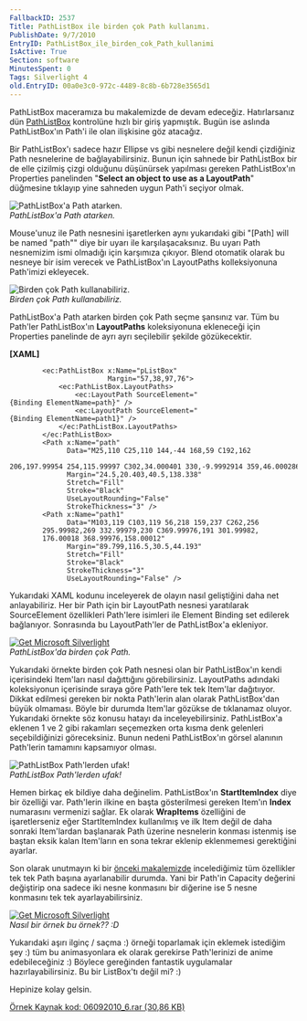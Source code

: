 ```yaml
---
FallbackID: 2537
Title: PathListBox ile birden çok Path kullanımı.
PublishDate: 9/7/2010
EntryID: PathListBox_ile_birden_cok_Path_kullanimi
IsActive: True
Section: software
MinutesSpent: 0
Tags: Silverlight 4
old.EntryID: 00a0e3c0-972c-4489-8c8b-6b728e3565d1
---
```

PathListBox maceramıza bu makalemizde de devam edeceğiz. Hatırlarsanız
dün
[PathListBox](http://daron.yondem.com/tr/post/6da235ad-bdcd-46dc-a328-0428eb447d65)
kontrolüne hızlı bir giriş yapmıştık. Bugün ise aslında PathListBox'ın
Path'i ile olan ilişkisine göz atacağız.

Bir PathListBox'ı sadece hazır Ellipse vs gibi nesnelere değil kendi
çizdiğiniz Path nesnelerine de bağlayabilirsiniz. Bunun için sahnede bir
PathListBox bir de elle çizilmiş çizgi olduğunu düşünürsek yapılması
gereken PathListBox'ın Properties panelinden "**Select an object to use
as a LayoutPath**" düğmesine tıklayıp yine sahneden uygun Path'i seçiyor
olmak.

![PathListBox'a Path
atarken.](http://cdn.daron.yondem.com/assets/2537/06092010_1.png)\
*PathListBox'a Path atarken.*

Mouse'unuz ile Path nesnesini işaretlerken aynı yukarıdaki gibi "[Path]
will be named "path"" diye bir uyarı ile karşılaşacaksınız. Bu uyarı
Path nesnemizim ismi olmadığı için karşımıza çıkıyor. Blend otomatik
olarak bu nesneye bir isim verecek ve PathListBox'ın LayoutPaths
kolleksiyonuna Path'imizi ekleyecek.

![Birden çok Path
kullanabiliriz.](http://cdn.daron.yondem.com/assets/2537/06092010_2.png)\
*Birden çok Path kullanabiliriz.*

PathListBox'a Path atarken birden çok Path seçme şansınız var. Tüm bu
Path'ler PathListBox'ın **LayoutPaths** koleksiyonuna ekleneceği için
Properties panelinde de ayrı ayrı seçilebilir şekilde gözükecektir.

**[XAML]**

``` {style="font-family: consolas"}
        <ec:PathListBox x:Name="pListBox"
                        Margin="57,38,97,76">
            <ec:PathListBox.LayoutPaths>
                <ec:LayoutPath SourceElement="{Binding ElementName=path}" />
                <ec:LayoutPath SourceElement="{Binding ElementName=path1}" />
            </ec:PathListBox.LayoutPaths>
        </ec:PathListBox>
        <Path x:Name="path"
              Data="M25,110 C25,110 144,-44 168,59 C192,162 
        206,197.99954 254,115.99997 C302,34.000401 330,-9.9992914 359,46.000286"
              Margin="24.5,20.403,40.5,138.338"
              Stretch="Fill"
              Stroke="Black"
              UseLayoutRounding="False"
              StrokeThickness="3" />
        <Path x:Name="path1"
              Data="M103,119 C103,119 56,218 159,237 C262,256 
        295.99982,269 332.99979,230 C369.99976,191 301.99982,
        176.00018 368.99976,158.00012"
              Margin="89.799,116.5,30.5,44.193"
              Stretch="Fill"
              Stroke="Black"
              StrokeThickness="3"
              UseLayoutRounding="False" />
```

Yukarıdaki XAML kodunu inceleyerek de olayın nasıl geliştiğini daha net
anlayabiliriz. Her bir Path için bir LayoutPath nesnesi yaratılarak
SourceElement özellikleri Path'lere isimleri ile Element Binding set
edilerek bağlanıyor. Sonrasında bu LayoutPath'ler de PathListBox'a
ekleniyor.

[![Get Microsoft
Silverlight](http://go.microsoft.com/fwlink/?LinkId=161376)](http://go.microsoft.com/fwlink/?LinkID=149156&v=4.0.50401.0)\
*PathListBox'da birden çok Path.*

Yukarıdaki örnekte birden çok Path nesnesi olan bir PathListBox'ın kendi
içerisindeki Item'ları nasıl dağıttığını görebilirsiniz. LayoutPaths
adındaki koleksiyonun içerisinde sıraya göre Path'lere tek tek Item'lar
dağıtııyor. Dikkat edilmesi gereken bir nokta Path'lerin alan olarak
PathListBox'dan büyük olmaması. Böyle bir durumda Item'lar gözükse de
tıklanamaz oluyor. Yukarıdaki örnekte söz konusu hatayı da
inceleyebilirsiniz. PathListBox'a eklenen 1 ve 2 gibi rakamları
seçemezken orta kısma denk gelenleri seçebildiğinizi göreceksiniz. Bunun
nedeni PathListBox'ın görsel alanının Path'lerin tamamını kapsamıyor
olması.

![PathListBox Path'lerden
ufak!](http://cdn.daron.yondem.com/assets/2537/06092010_4.png)\
*PathListBox Path'lerden ufak!*

Hemen birkaç ek bildiye daha değinelim. PathListBox'ın
**StartItemIndex** diye bir özelliği var. Path'lerin ilkine en başta
gösterilmesi gereken Item'ın **Index** numarasını vermenizi sağlar. Ek
olarak **WrapItems** özelliğini de işaretlerseniz eğer StartItemIndex
kullanılmış ve ilk Item değil de daha sonraki Item'lardan başlanarak
Path üzerine nesnelerin konması istenmiş ise baştan eksik kalan
Item'ların en sona tekrar eklenip eklenmemesi gerektiğini ayarlar.

Son olarak unutmayın ki bir [önceki
makalemizde](http://daron.yondem.com/tr/post/6da235ad-bdcd-46dc-a328-0428eb447d65)
incelediğimiz tüm özellikler tek tek Path başına ayarlanabilir durumda.
Yani bir Path'in Capacity değerini değiştirip ona sadece iki nesne
konmasını bir diğerine ise 5 nesne konmasını tek tek ayarlayabilirsiniz.

[![Get Microsoft
Silverlight](http://go.microsoft.com/fwlink/?LinkId=161376)](http://go.microsoft.com/fwlink/?LinkID=149156&v=4.0.50401.0)\
*Nasıl bir örnek bu örnek?? :D*

Yukarıdaki aşırı ilginç / saçma :) örneği toparlamak için eklemek
istediğim şey :) tüm bu animasyonlara ek olarak gerekirse Path'lerinizi
de anime edebileceğiniz :) Böylece gereğinden fantastik uygulamalar
hazırlayabilirsiniz. Bu bir ListBox'tı değil mi? :)

Hepinize kolay gelsin.

[Örnek Kaynak kod: 06092010\_6.rar (30,86
KB)](http://cdn.daron.yondem.com/assets/2537/06092010_6.rar)


